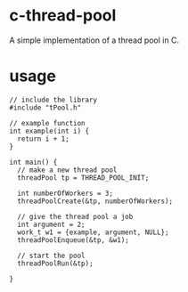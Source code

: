 # c-thread-pool
A simple implementation of a thread pool in C.

# usage
```
// include the library
#include "tPool.h"

// example function
int example(int i) {
  return i + 1;
}

int main() {
  // make a new thread pool
  threadPool tp = THREAD_POOL_INIT;

  int numberOfWorkers = 3;
  threadPoolCreate(&tp, numberOfWorkers);

  // give the thread pool a job
  int argument = 2;
  work_t w1 = {example, argument, NULL};
  threadPoolEnqueue(&tp, &w1);

  // start the pool
  threadPoolRun(&tp);

}
